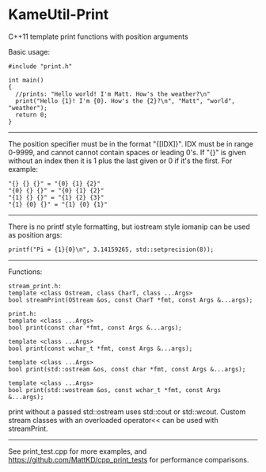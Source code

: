 # KameUtil-Print
C++11 template print functions with position arguments

Basic usage:
```
#include "print.h"

int main()
{
  //prints: "Hello world! I'm Matt. How's the weather?\n"
  print("Hello {1}! I'm {0}. How's the {2}?\n", "Matt", "world", "weather");
  return 0;
}
```
---
The position specifier must be in the format "{[IDX]}". IDX must be in range 0-9999, and cannot cannot contain spaces or leading 0's. If "{}" is given without an index then it is 1 plus the last given or 0 if it's the first. For example: 
```
"{} {} {}" = "{0} {1} {2}"
"{0} {} {}" = "{0} {1} {2}"
"{1} {} {}" = "{1} {2} {3}"
"{1} {0} {}" = "{1} {0} {1}"
```
---
There is no printf style formatting, but iostream style iomanip can be used as position args:
```
printf("Pi = {1}{0}\n", 3.14159265, std::setprecision(8));
```
---
Functions:
```
stream_print.h:
template <class Ostream, class CharT, class ...Args>
bool streamPrint(OStream &os, const CharT *fmt, const Args &...args);

print.h:
template <class ...Args>
bool print(const char *fmt, const Args &...args);

template <class ...Args>
bool print(const wchar_t *fmt, const Args &...args);

template <class ...Args>
bool print(std::ostream &os, const char *fmt, const Args &...args);

template <class ...Args>
bool print(std::wostream &os, const wchar_t *fmt, const Args &...args);
```
print without a passed std::ostream uses std::cout or std::wcout. 
Custom stream classes with an overloaded operator<< can be used with streamPrint.

---
See print_test.cpp for more examples, and https://github.com/MattKD/cpp_print_tests for performance comparisons.
